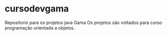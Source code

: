 # cursodevgama
Repositorio para os projetos java Gama
Os projetos são voltados para curso  programação orientada a objetos.
